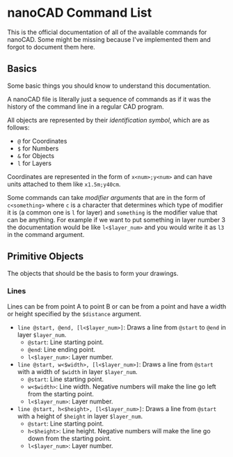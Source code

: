 # nanoCAD Command List

This is the official documentation of all of the available commands for nanoCAD. Some might be missing because I've implemented them and forgot to document them here.


## Basics

Some basic things you should know to understand this documentation.

A nanoCAD file is literally just a sequence of commands as if it was the history of the command line in a regular CAD program.

All objects are represented by their *identification symbol*, which are as follows:

  - `@` for Coordinates
  - `$` for Numbers
  - `&` for Objects
  - `l` for Layers

Coordinates are represented in the form of `x<num>;y<num>` and can have units attached to them like `x1.5m;y40cm`.

Some commands can take *modifier arguments* that are in the form of `c<something>` where `c` is a character that determines which type of modifier it is (a common one is `l` for layer) and `something` is the modifier value that can be anything. For example if we want to put something in layer number 3 the documentation would be like `l<$layer_num>` and you would write it as `l3` in the command argument.


## Primitive Objects

The objects that should be the basis to form your drawings.

### Lines

Lines can be from point A to point B or can be from a point and have a width or height specified by the `$distance` argument.

  - `line @start, @end, [l<$layer_num>]`: Draws a line from `@start` to `@end` in layer `$layer_num`.
    - `@start`: Line starting point.
	- `@end`: Line ending point.
	- `l<$layer_num>`: Layer number.
  - `line @start, w<$width>, [l<$layer_num>]`: Draws a line from `@start` with a width of `$width` in layer `$layer_num`.
    - `@start`: Line starting point.
	- `w<$width>`: Line width. Negative numbers will make the line go left from the starting point.
	- `l<$layer_num>`: Layer number.
  - `line @start, h<$height>, [l<$layer_num>]`: Draws a line from `@start` with a height of `$height` in layer `$layer_num`.
    - `@start`: Line starting point.
	- `h<$height>`: Line height. Negative numbers will make the line go down from the starting point.
	- `l<$layer_num>`: Layer number.

